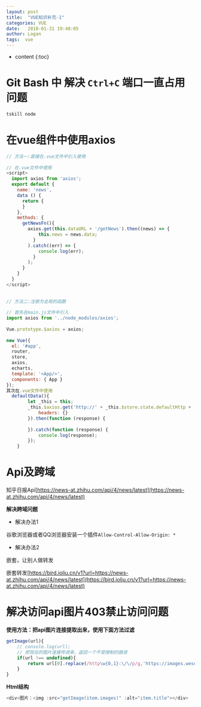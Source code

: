 ```yaml
---
layout: post
title:  "VUE知识补充-1"
categories: VUE
date:   2018-01-31 19:48:05
author: Logan
tags:  vue
---
```


* content
{:toc}

# Git Bash 中 解决 `Ctrl+C` 端口一直占用问题

```js
tskill node
```

# 在vue组件中使用axios

```js
// 方法一:直接在.vue文件中引入使用  
  
// 在.vue文件中使用  
<script>  
  import axios from 'axios';  
  export default {  
    name: 'news',  
    data () {  
      return {  
      }  
    },  
    methods: {  
      getNewsFn(){  
        axios.get(this.dataURL + '/getNews').then((news) => {  
            this.news = news.data;  
          }  
        ).catch((err) => {  
            console.log(err);  
          }  
        );  
      }  
    }  
  }  
</script>  
  
  
// 方法二:注册为全局的函数  
  
// 首先在main.js文件中引入  
import axios from '../node_modules/axios';  
  
Vue.prototype.$axios = axios;  
  
new Vue({  
  el: '#app',  
  router,  
  store,  
  axios,  
  echarts,  
  template: '<App/>',  
  components: { App }  
});  
其次在.vue文件中使用  
  defaultData(){  
        let _this = this;  
        _this.$axios.get('http://' + _this.$store.state.defaultHttp + '?action_type=comp_news&comp_id=' + _this.$store.state.compValue + '&offset=0&len=' + _this.pageNum, {}, {  
            headers: {}  
        }).then(function (response) {  
              
        }).catch(function (response) {  
            console.log(response);  
        });  
    }      
```





# Api及跨域

知乎日报Api[https://news-at.zhihu.com/api/4/news/latest](https://news-at.zhihu.com/api/4/news/latest)

**解决跨域问题**

- 解决办法1

谷歌浏览器或者QQ浏览器安装一个插件`Allow-Control-Allow-Origin: *`

- 解决办法2

嵌套，让别人做转发


嵌套转发[https://bird.ioliu.cn/v1?url=https://news-at.zhihu.com/api/4/news/latest](https://bird.ioliu.cn/v1?url=https://news-at.zhihu.com/api/4/news/latest)

# 解决访问api图片403禁止访问问题

**使用方法：把api图片连接提取出来，使用下面方法过滤**

```js
getImage(url){
    // console.log(url);
    // 把现在的图片连接传进来，返回一个不受限制的路径
    if(url !== undefined){
        return url[0].replace(/http\w{0,1}:\/\/p/g,'https://images.weserv.nl/?url=p');
    }
}
```

**Html结构**

```js
<div>图片：<img :src="getImage(item.images)" :alt="item.title"></div>
```